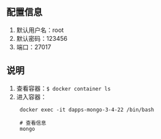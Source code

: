 ## 配置信息

1. 默认用户名：root
2. 默认密码：123456
3. 端口：27017

## 说明
1. 查看容器：```$ docker container ls```
2. 进入容器：
   ```
    docker exec -it dapps-mongo-3-4-22 /bin/bash

    # 查看信息
    mongo
   ```



